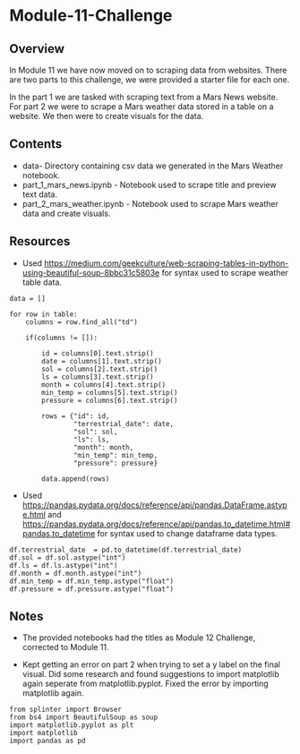 # Module-11-Challenge

## Overview

In Module 11 we have now moved on to scraping data from websites. There are two parts to this challenge, we were provided a starter file for each one.

In the part 1 we are tasked with scraping text from a Mars News website. For part 2 we were to scrape a Mars weather data stored in a table on a website. We then were to create visuals for the data.

## Contents

- data- Directory containing csv data we generated in the Mars Weather notebook.
- part_1_mars_news.ipynb - Notebook used to scrape title and preview text data.
- part_2_mars_weather.ipynb - Notebook used to scrape Mars weather data and create visuals. 

## Resources

- Used https://medium.com/geekculture/web-scraping-tables-in-python-using-beautiful-soup-8bbc31c5803e for syntax used to scrape weather table data.

```
data = []

for row in table:
    columns = row.find_all("td")
    
    if(columns != []):
          
        id = columns[0].text.strip()
        date = columns[1].text.strip()
        sol = columns[2].text.strip()
        ls = columns[3].text.strip()
        month = columns[4].text.strip()
        min_temp = columns[5].text.strip()
        pressure = columns[6].text.strip()
    
        rows = {"id": id,
                "terrestrial_date": date,
                "sol": sol,
                "ls": ls,
                "month": month,
                "min_temp": min_temp,
                "pressure": pressure}
    
        data.append(rows)
```
- Used https://pandas.pydata.org/docs/reference/api/pandas.DataFrame.astype.html and https://pandas.pydata.org/docs/reference/api/pandas.to_datetime.html#pandas.to_datetime for syntax used to change dataframe data types.

```
df.terrestrial_date  = pd.to_datetime(df.terrestrial_date)
df.sol = df.sol.astype("int")
df.ls = df.ls.astype("int")
df.month = df.month.astype("int")
df.min_temp = df.min_temp.astype("float")
df.pressure = df.pressure.astype("float")
```


## Notes

- The provided notebooks had the titles as Module 12 Challenge, corrected to Module 11.

- Kept getting an error on part 2 when trying to set a y label on the final visual. Did some research and found suggestions to import matplotlib again seperate from matplotlib.pyplot. Fixed the error by importing matplotlib again.

```
from splinter import Browser
from bs4 import BeautifulSoup as soup
import matplotlib.pyplot as plt
import matplotlib
import pandas as pd

```



